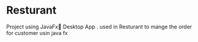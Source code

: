 # Resturant
Project using JavaFx
ِDesktop App . used in Resturant to mange the order for customer usin java fx
